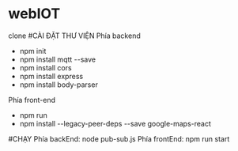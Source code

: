 # webIOT
clone 
#CÀI ĐẶT THƯ VIỆN
Phía backend 
- npm init
- npm install mqtt --save
- npm install cors
- npm install express
- npm install body-parser

Phía front-end
- npm run
- npm install --legacy-peer-deps --save google-maps-react

#CHẠY
Phía backEnd: node pub-sub.js
Phía frontEnd: npm run start
